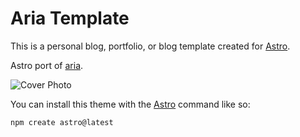 # Aria Template

This is a personal blog, portfolio, or blog template created for [Astro](https://astro.build).

Astro port of [aria](https://github.com/static-templates/aria).

![Cover Photo](https://dakshesh-portfolio.vercel.app/)

You can install this theme with the [Astro](https://astro.build) command like so:

```js
npm create astro@latest 
```
